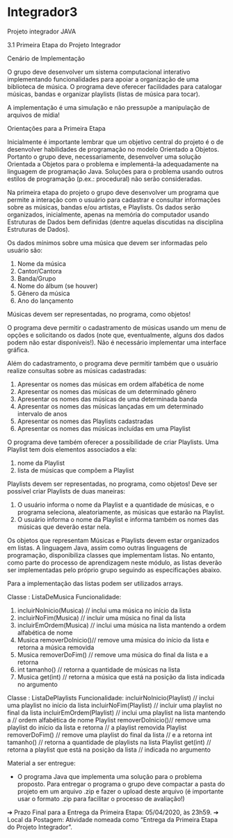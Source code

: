 # Integrador3
Projeto integrador JAVA

3.1 Primeira Etapa do Projeto Integrador

Cenário de Implementação

O grupo deve desenvolver um sistema computacional interativo implementando
funcionalidades para apoiar a organização de uma biblioteca de música. O programa deve
oferecer facilidades para catalogar músicas, bandas e organizar playlists (listas de música para
tocar).

A implementação é uma simulação e não pressupõe a manipulação de arquivos de
mídia!

Orientações para a Primeira Etapa

Inicialmente é importante lembrar que um objetivo central do projeto é o de
desenvolver habilidades de programação no modelo Orientado a Objetos. Portanto o grupo
deve, necessariamente, desenvolver uma solução Orientada a Objetos para o problema e
implementá-la adequadamente na linguagem de programação Java. Soluções para o problema
usando outros estilos de programação (p.ex.: procedural) não serão consideradas.

Na primeira etapa do projeto o grupo deve desenvolver um programa que permite a
interação com o usuário para cadastrar e consultar informações sobre as músicas, bandas e/ou
artistas, e Playlists. Os dados serão organizados, inicialmente, apenas na memória do
computador usando Estruturas de Dados bem definidas (dentre aquelas discutidas na
disciplina Estruturas de Dados).

Os dados mínimos sobre uma música que devem ser informadas pelo usuário são:

1. Nome da música
2. Cantor/Cantora
3. Banda/Grupo
4. Nome do álbum (se houver)
5. Gênero da música
6. Ano do lançamento

Músicas devem ser representadas, no programa, como objetos!

O programa deve permitir o cadastramento de músicas usando um menu de opções e
solicitando os dados (note que, eventualmente, alguns dos dados podem não estar
disponíveis!). Não é necessário implementar uma interface gráfica.

Além do cadastramento, o programa deve permitir também que o usuário realize
consultas sobre as músicas cadastradas:
1. Apresentar os nomes das músicas em ordem alfabética de nome
2. Apresentar os nomes das músicas de um determinado gênero
3. Apresentar os nomes das músicas de uma determinada banda
4. Apresentar os nomes das músicas lançadas em um determinado intervalo de
anos
5. Apresentar os nomes das Playlists cadastradas
6. Apresentar os nomes das músicas incluídas em uma Playlist

O programa deve também oferecer a possibilidade de criar Playlists. Uma Playlist tem
dois elementos associados a ela: 
1. nome da Playlist
2. lista de músicas que compõem a Playlist

Playlists devem ser representadas, no programa, como objetos!
Deve ser possível criar Playlists de duas maneiras:
1. O usuário informa o nome da Playlist e a quantidade de músicas, e o programa
seleciona, aleatoriamente, as músicas que estarão na Playlist.
2. O usuário informa o nome da Playlist e informa também os nomes das músicas
que deverão estar nela.

Os objetos que representam Músicas e Playlists devem estar organizados em listas. A
linguagem Java, assim como outras linguagens de programação, disponibiliza classes que
implementam listas. No entanto, como parte do processo de aprendizagem neste módulo, as
listas deverão ser implementadas pelo próprio grupo seguindo as especificações abaixo.

Para a implementação das listas podem ser utilizados arrays.

Classe : ListaDeMusica
Funcionalidade:
  1. incluirNoInicio(Musica) // inclui uma música no início da lista
  2. incluirNoFim(Musica)    // incluir uma música no final da lista
  3. incluirEmOrdem(Musica)  // inclui uma música na lista mantendo a ordem alfabética de nome                 
  4. Musica removerDoInicio()// remove uma música do início da lista e retorna  a música removida                  
  5. Musica removerDoFim()   // remove uma música do final da lista e a retorna
  6. int tamanho()           // retorna a quantidade de músicas na lista
  7. Musica get(int)         // retorna a música que está na posição da lista indicada no argumento
                          
                          
Classe : ListaDePlaylists
Funcionalidade:
  incluirNoInicio(Playlist) // inclui uma playlist no início da lista
  incluirNoFim(Playlist)    // incluir uma playlist no final da lista
  incluirEmOrdem(Playlist)  // inclui uma playlist na lista mantendo a
                            // ordem alfabética de nome
  Playlist removerDoInicio()// remove uma playlist do início da lista e retorna
                            // a playlist removida
  Playlist removerDoFim()   // remove uma playlist do final da lista
                            // e a retorna
  int tamanho()             // retorna a quantidade de playlists na lista
  Playlist get(int)         // retorna a playlist que está na posição da lista
                            // indicada no argumento
  
  
Material a ser entregue:

- O programa Java que implementa uma solução para o problema proposto.
Para entregar o programa o grupo deve compactar a pasta do projeto em um
arquivo .zip e fazer o upload deste arquivo (é importante usar o formato .zip para facilitar o
processo de avaliação!)

➔ Prazo Final para a Entrega da Primeira Etapa: 05/04/2020, às 23h59.
➔ Local da Postagem: Atividade nomeada como “Entrega da Primeira Etapa do
Projeto Integrador”.

